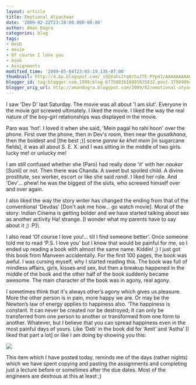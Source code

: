 ```yaml
---
layout: article
title: Emotional Atyachaar
date: '2009-02-22T23:28:00.000-08:00'
author: Aman Dogra
categories: blog
tags:
- DevD
- movie
- Of course I love you
- book
- Assignments
modified_time: '2009-05-04T23:05:19.135-07:00'
thumbnail: http://4.bp.blogspot.com/_s5GVahsJtq0/SaJTE-PYp4I/AAAAAAAAA68/-XrAqthExcI/s72-c/Assignment.jpg
blogger_id: tag:blogger.com,1999:blog-6775081618995875832.post-3798900459198720149
blogger_orig_url: http://amandogra.blogspot.com/2009/02/emotional-atyachaar.html
---
```


I saw 'Dev D' last Saturday. The movie was all about 'I am slut'. Everyone in the movie got screwed ultimately. I liked the movie. I liked the way the real nature of the boy-girl relationships was displayed in the movie.

<!--more-->

Paro was 'hot'. I loved it when she said, 'Mein pagal ho rahi
hoon' over the phone. First over the phone, then in Dev's room, then near the
*gusalkhana*, then the boldest and \[the best ;)\] scene *ganne ke khet mein* \[in sugarcane fields\], it was all about S. E. X. and I was sitting in the middle of two girls. lucky me! or unlucky me!

I am still confused whether she (Paro) had really done 'it' with her *naukar* \[Sunil\] or not. Then there was Chanda. A sweet but spoiled child. A divine prostitute, sex worker, escort or like she said *randi*. I liked her role. And 'Dev'... phew! he was the biggest of the sluts, who screwed himself over and over again.

I also liked the way the story writer has changed the ending from that of the conventional 'Devdas' \[Don't ask me how... go watch movie\]. Moral of the story: Indian Cinema is getting bolder and we have started talking about sex as another activity Ha! strange. \[I wonder what my parents have to say about it ;) :P\]\

I also read ‘Of course I love you!... till I find someone better’. Once
someone told me to read ‘P.S. I love you’ but I know that would be
painful for me, so I ended up reading a book with almost the same name.
Kiddin! ;) I just got this book from Manveen accidentally. For the first
100 pages, the book was awful. I was cursing myself, why I started
reading this. The book was full of mindless affairs, girls, kisses and
sex, but then a breakup happened in the middle of the book and the other
half of the book suddenly became awesome. The main character of the book
was in agony, real agony.

I sometimes think that it's always other’s agony which gives us pleasure. More the other person is in pain, more happy we are. Or may be the Newton’s law of energy applies to happiness also. ‘The happiness is constant. It can never be created nor be destroyed; It can only be transferred from one person to another or transformed from one form to another. Whatever, but I believe that you can spread happiness even in the most painful days of yours. Like ‘Deb’ in the book did for ‘Amit’ and ‘Astha’ \[I liked that part a lot\] or like I am doing by showing you this:

[![](http://4.bp.blogspot.com/_s5GVahsJtq0/SaJTE-PYp4I/AAAAAAAAA68/-XrAqthExcI/s320/Assignment.jpg)](http://4.bp.blogspot.com/_s5GVahsJtq0/SaJTE-PYp4I/AAAAAAAAA68/-XrAqthExcI/s1600-h/Assignment.jpg)

This item which I have posted today, reminds me of the days (rather
nights) which we have spent copying and pasting the assignments and
completing just a lecture before or sometimes after the due dates. Most
of the engineers are dextrous at this at least ;)
